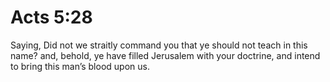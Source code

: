 # Acts 5:28

Saying, Did not we straitly command you that ye should not teach in this name? and, behold, ye have filled Jerusalem with your doctrine, and intend to bring this man’s blood upon us.